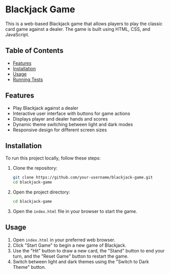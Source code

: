 # Blackjack Game

This is a web-based Blackjack game that allows players to play the classic card game against a dealer. The game is built using HTML, CSS, and JavaScript.

## Table of Contents

- [Features](#features)
- [Installation](#installation)
- [Usage](#usage)
- [Running Tests](#running-tests)

## Features

- Play Blackjack against a dealer
- Interactive user interface with buttons for game actions
- Displays player and dealer hands and scores
- Dynamic theme switching between light and dark modes
- Responsive design for different screen sizes

## Installation

To run this project locally, follow these steps:

1. Clone the repository:

    ```bash
    git clone https://github.com/your-username/blackjack-game.git
    cd blackjack-game
    ```

2. Open the project directory:

    ```bash
    cd blackjack-game
    ```

3. Open the `index.html` file in your browser to start the game.

## Usage

1. Open `index.html` in your preferred web browser.
2. Click "Start Game" to begin a new game of Blackjack.
3. Use the "Hit" button to draw a new card, the "Stand" button to end your turn, and the "Reset Game" button to restart the game.
4. Switch between light and dark themes using the "Switch to Dark Theme" button.


